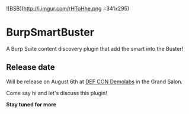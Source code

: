 ![BSB](http://i.imgur.com/rHToHhe.png =341x295)

# BurpSmartBuster

A Burp Suite content discovery plugin that add the smart into the Buster!

## Release date

Will be release on August 6th at [DEF CON Demolabs](https://defcon.org/html/defcon-24/dc-24-demolabs.html) in the Grand Salon. 

Come say hi and let's discuss this plugin!

**Stay tuned for more**
